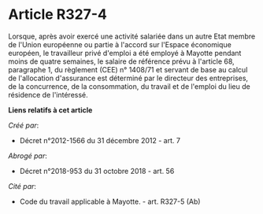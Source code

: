 # Article R327-4

Lorsque, après avoir exercé une activité salariée dans un autre Etat membre de l'Union européenne ou partie à l'accord sur
l'Espace économique européen, le travailleur privé d'emploi a été employé à Mayotte pendant moins de quatre semaines, le
salaire de référence prévu à l'article 68, paragraphe 1, du règlement (CEE) n° 1408/71 et servant de base au calcul de
l'allocation d'assurance est déterminé par le directeur des entreprises, de la concurrence, de la consommation, du travail et
de l'emploi du lieu de résidence de l'intéressé.

**Liens relatifs à cet article**

_Créé par_:

  - Décret n°2012-1566 du 31 décembre 2012 - art. 7

_Abrogé par_:

  - Décret n°2018-953 du 31 octobre 2018 - art. 56

_Cité par_:

  - Code du travail applicable à Mayotte. - art. R327-5 (Ab)
